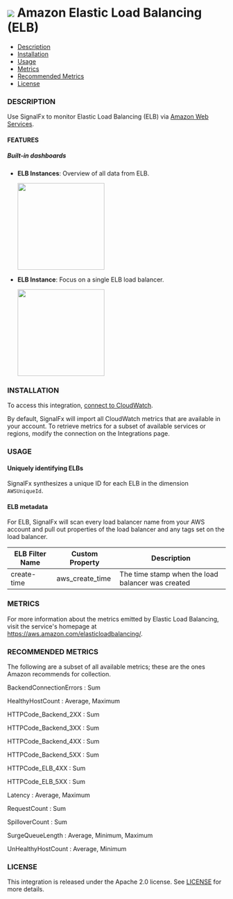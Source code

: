 # ![](./img/integration_awselb.png) Amazon Elastic Load Balancing (ELB)

- [Description](#description)
- [Installation](#installation)
- [Usage](#usage)
- [Metrics](#metrics)
- [Recommended Metrics](#recommended-metrics)
- [License](#license)

### DESCRIPTION

Use SignalFx to monitor Elastic Load Balancing (ELB) via [Amazon Web Services](https://github.com/signalfx/integrations/tree/master/aws)[](sfx_link:aws).

#### FEATURES

##### Built-in dashboards

- **ELB Instances**: Overview of all data from ELB.

  [<img src='./img/dashboard_elb_instances.png' width=200px>](./img/dashboard_elb_instances.png)

- **ELB Instance**: Focus on a single ELB load balancer.

  [<img src='./img/dashboard_elb_instance.png' width=200px>](./img/dashboard_elb_instance.png)

### INSTALLATION

To access this integration, [connect to CloudWatch](https://github.com/signalfx/integrations/tree/master/aws)[](sfx_link:aws).

By default, SignalFx will import all CloudWatch metrics that are available in your account. To retrieve metrics for a subset of available services or regions, modify the connection on the Integrations page.

### USAGE

#### Uniquely identifying ELBs

SignalFx synthesizes a unique ID for each ELB in the dimension `AWSUniqueId`.

#### ELB metadata

For ELB, SignalFx will scan every load balancer name from your AWS account and pull out properties of the load balancer and any tags set on the load balancer.

| ELB Filter Name |	Custom Property |	Description |
|-----------------|-----------------|-------------|
| create-time | aws\_create\_time | The time stamp when the load balancer was created |

### METRICS

For more information about the metrics emitted by Elastic Load Balancing, visit the service's homepage at <a target="_blank" href="https://aws.amazon.com/elasticloadbalancing/">https://aws.amazon.com/elasticloadbalancing/</a>.

### RECOMMENDED METRICS 

The following are a subset of all available metrics; these are the ones Amazon recommends for collection.

BackendConnectionErrors : Sum

HealthyHostCount : Average, Maximum

HTTPCode\_Backend\_2XX : Sum

HTTPCode\_Backend\_3XX : Sum

HTTPCode\_Backend\_4XX : Sum

HTTPCode\_Backend\_5XX : Sum

HTTPCode\_ELB\_4XX : Sum

HTTPCode\_ELB_5XX : Sum

Latency : Average, Maximum

RequestCount : Sum

SpilloverCount : Sum

SurgeQueueLength : Average, Minimum, Maximum

UnHealthyHostCount : Average, Minimum


### LICENSE

This integration is released under the Apache 2.0 license. See [LICENSE](./LICENSE) for more details.

